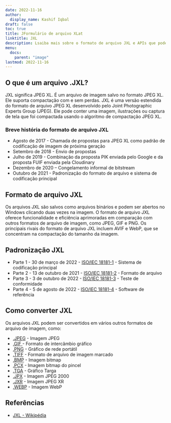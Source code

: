 ```yaml
---
date: 2022-11-16
author:
  display_name: Kashif Iqbal
draft: false
toc: true
title: JFormulário de arquivo XLat
linktitle: JXL
description: Lsaiba mais sobre o formato de arquivo JXL e APIs que podem criar e abrir arquivos JXLs.
menu:
  docs:
    parent: "image"
lastmod: 2022-11-16
---
```


## O que é um arquivo .JXL?

JXL significa JPEG XL. É um arquivo de imagem salvo no formato JPEG XL. Ele suporta compactação com e sem perdas. JXL é uma versão estendida do formato de arquivo JPEG XL desenvolvido pelo Joint Photographic Experts Group (JPEG). Ele pode conter uma imagem, ilustrações ou captura de tela que foi compactada usando o algoritmo de compactação JPEG XL.

### Breve história do formato de arquivo JXL

 * Agosto de 2017 - Chamada de propostas para JPEG XL como padrão de codificação de imagem de próxima geração
 * Setembro de 2018 - Envio de propostas
 * Julho de 2019 - Combinação da proposta PIK enviada pelo Google e da proposta FUIF enviada pela Cloudinary
 * Dezembro de 2020 – Congelamento informal de bitstream
 * Outubro de 2021 - Padronização do formato de arquivo e sistema de codificação principal

## Formato de arquivo JXL

Os arquivos JXL são salvos como arquivos binários e podem ser abertos no Windows clicando duas vezes na imagem. O formato de arquivo JXL oferece funcionalidade e eficiência aprimoradas em comparação com outros formatos de arquivo de imagem, como JPEG, GIF e PNG. Os principais rivais do formato de arquivo JXL incluem AVIF e WebP, que se concentram na compactação do tamanho da imagem.

## Padronização JXL

 * Parte 1 - 30 de março de 2022 - [ISO/IEC 18181-1](https://www.iso.org/standard/77977.html) - Sistema de codificação principal
 * Parte 2 - 13 de outubro de 2021 - [ISO/IEC 18181-2](https://www.iso.org/standard/80617.html) - Formato de arquivo
 * Parte 3 - 3 de outubro de 2022 - [ISO/IEC 18181-3](https://www.iso.org/standard/80618.html) - Teste de conformidade
 * Parte 4 - 5 de agosto de 2022 - [ISO/IEC 18181-4](https://www.iso.org/standard/80619.html) - Software de referência

## Como converter JXL

Os arquivos JXL podem ser convertidos em vários outros formatos de arquivo de imagem, como:

 * [.JPEG](/image/jpeg/) - Imagem JPEG
 * [.GIF ](/image/gif/) - Formato de intercâmbio gráfico
 * [.PNG](/image/png/) - Gráfico de rede portátil
 * [.TIFF](/image/tiff/) - Formato de arquivo de imagem marcado
 * [.BMP](/image/bmp/) - Imagem bitmap
 * [.PCX](/image/pcx/) - Imagem bitmap do pincel
 * [.TGA](/image/tga/) - Gráfico Targa
 * [.JPX](/image/jpx/) - Imagem JPEG 2000
 * [.JXR](/image/jxr/) - Imagem JPEG XR
 * [.WEBP](/image/webp/) - Imagem WebP

## Referências

 * [JXL - Wikipédia](https://en.wikipedia.org/wiki/JPEG_XL)

